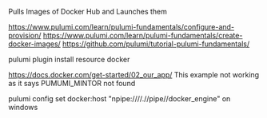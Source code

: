 Pulls Images of Docker Hub and Launches them

https://www.pulumi.com/learn/pulumi-fundamentals/configure-and-provision/
https://www.pulumi.com/learn/pulumi-fundamentals/create-docker-images/
https://github.com/pulumi/tutorial-pulumi-fundamentals/

pulumi plugin install resource docker


https://docs.docker.com/get-started/02_our_app/
This example not working as it says PUMUMI_MINTOR not found


pulumi config set docker:host "npipe:////.//pipe//docker_engine" on windows
